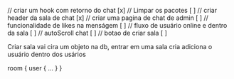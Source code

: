// criar um hook com retorno do chat [x]
// Limpar os pacotes [ ]
// criar header da sala de chat [x]
// criar uma pagina de chat de admin [ ]
// funcionalidade de likes na menságem [ ]
// fluxo de usuário online e dentro da sala [ ]
// autoScroll chat [ ]
// botao de criar sala [ ]

Criar sala vai cira um objeto na db, entrar em uma sala cria adiciona o usuário dentro dos usários

room {
user {
...
}
}
